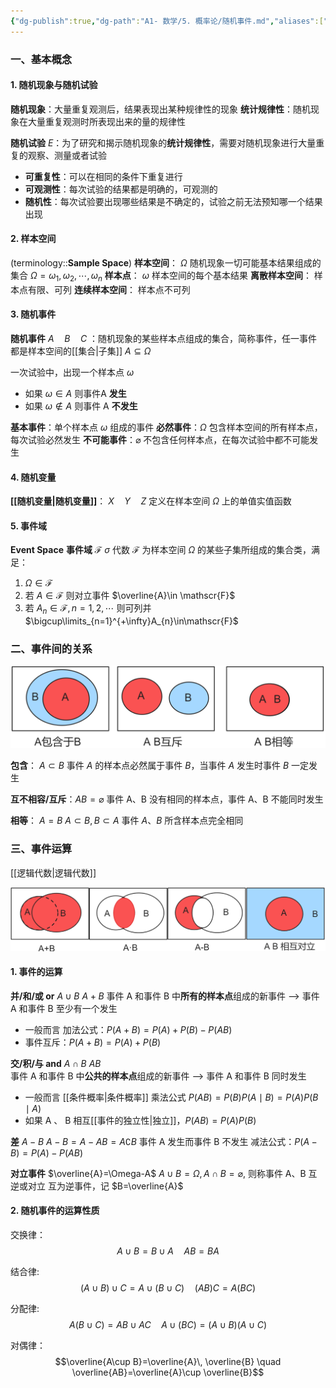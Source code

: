 ```yaml
---
{"dg-publish":true,"dg-path":"A1- 数学/5. 概率论/随机事件.md","aliases":["样本空间"],"permalink":"/A1- 数学/5. 概率论/随机事件/","dgPassFrontmatter":true,"noteIcon":"","created":"2024-05-21T15:20:28.000+08:00","updated":"2025-08-03T10:59:33.354+08:00"}
---
```


### 一、基本概念
#### 1. 随机现象与随机试验
**随机现象**：大量重复观测后，结果表现出某种规律性的现象
**统计规律性**：随机现象在大量重复观测时所表现出来的量的规律性

**随机试验** $E$：为了研究和揭示随机现象的**统计规律性**，需要对随机现象进行大量重复的观察、测量或者试验
- **可重复性**：可以在相同的条件下重复进行
- **可观测性**：每次试验的结果都是明确的，可观测的
- **随机性**：每次试验要出现哪些结果是不确定的，试验之前无法预知哪一个结果出现

#### 2. 样本空间
(terminology::**Sample Space**)
**样本空间**：   $\Omega$   随机现象一切可能基本结果组成的集合
$\Omega={\omega_{1},\omega_{2},\cdots,\omega_{n}}$ 
**样本点**：   $\omega$   样本空间的每个基本结果 
**离散样本空间**：  样本点有限、可列
**连续样本空间**：   样本点不可列

#### 3. 随机事件
**随机事件** $A \quad B \quad C$ ：随机现象的某些样本点组成的集合，简称事件，任一事件都是样本空间的[[集合\|子集]]   $A \subseteq \Omega$ 

一次试验中，出现一个样本点 $\omega$
- 如果 $\omega \in A$ 则事件A **发生**
- 如果 $\omega \notin A$  则事件 A **不发生**

**基本事件**：单个样本点 $\omega$ 组成的事件
**必然事件**：$\Omega$  包含样本空间的所有样本点，每次试验必然发生
**不可能事件**：$\varnothing$  不包含任何样本点，在每次试验中都不可能发生

#### 4. 随机变量
**[[随机变量\|随机变量]]**：   $X\quad Y\quad Z$  定义在样本空间 $\Omega$ 上的单值实值函数    

#### 5. 事件域
**Event Space**  **事件域**   $\mathscr{F}$     $\sigma$ 代数
$\mathscr{F}$ 为样本空间 $\Omega$ 的某些子集所组成的集合类，满足：
1. $\Omega \in \mathscr{F}$
2. 若 $A\in \mathscr{F}$     则对立事件 $\overline{A}\in \mathscr{F}$
3. 若 $A_{n}\in\mathscr{F},n=1,2,\cdots$ 则可列并 $\bigcup\limits_{n=1}^{+\infty}A_{n}\in\mathscr{F}$

### 二、事件间的关系
![Functional files/Photo Resources/Pasted image 20250617090735.png](../img/user/Functional%20files/Photo%20Resources/Pasted%20image%2020250617090735.png)

**包含**： $A \subset B$   事件 $A$ 的样本点必然属于事件 $B$，当事件 $A$ 发生时事件 $B$ 一定发生

**互不相容/互斥**：$AB=\varnothing$  事件 A、B 没有相同的样本点，事件 A、B 不能同时发生

**相等**： $A=B$  $A \subset B,B \subset A$  事件 $A$、$B$ 所含样本点完全相同


### 三、事件运算
[[逻辑代数\|逻辑代数]]

![Functional files/Photo Resources/Pasted image 20250617090811.png](../img/user/Functional%20files/Photo%20Resources/Pasted%20image%2020250617090811.png)

#### 1. 事件的运算
**并/和/或 or**  $A\cup B$     $A+B$
事件 A 和事件 B 中**所有的样本点**组成的新事件  --> 事件 A 和事件 B 至少有一个发生
- 一般而言  加法公式：$P(A+B)=P(A)+P(B)-P(AB)$
- 事件互斥：$P(A+B)=P(A)+P(B)$

**交/积/与 and**   $A\cap B$  $AB$      
事件 A 和事件 B 中**公共的样本点**组成的新事件  --> 事件 A 和事件 B 同时发生
- 一般而言  [[条件概率\|条件概率]]  乘法公式
	$P(AB)=P(B)P(A\mid B)=P(A)P(B\mid A)$
- 如果 A 、 B 相互[[事件的独立性\|独立]]，$P(AB)=P(A)P(B)$

**差**  $A-B$    $A-B=A-AB=A \complement B$
事件 A 发生而事件 B 不发生
减法公式：$P(A-B)=P(A)-P(AB)$

**对立事件**  $\overline{A}=\Omega-A$
$A\cup B=\Omega,A\cap B=\varnothing$, 则称事件 A、B 互逆或对立
互为逆事件，记 $B=\overline{A}$

#### 2. 随机事件的运算性质
交换律：
$$A\cup B=B\cup A\quad AB=BA$$

结合律:
$$(A\cup B)\cup C=A\cup(B\cup C)\quad (AB)C=A(BC)$$

分配律:
$$A(B\cup C)=AB\cup AC\quad A\cup(BC)=(A\cup B)(A\cup C)$$

对偶律：
$$\overline{A\cup B}=\overline{A}\, \overline{B} \quad \overline{AB}=\overline{A}\cup \overline{B}$$


